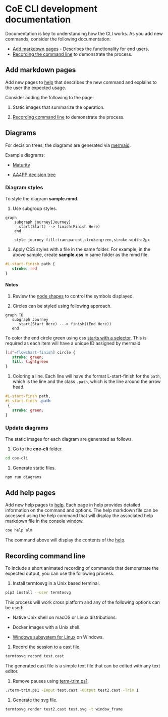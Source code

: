 # CoE CLI development documentation

Documentation is key to understanding how the CLI works. As you add new commands, consider the following documentation:

- [Add markdown pages](#add-markdown-pages) - Describes the functionality for end users.
- [Recording the command line](#recording-command-line) to demonstrate the process.

## Add markdown pages

Add new pages to [help](https://github.com/microsoft/coe-starter-kit/tree/main/coe-cli/docs/help/overview.md) that describes the new command and explains to the user the expected usage.

Consider adding the following to the page:

1. Static images that summarize the operation.

1. [Recording command line](#recording-command-line) to demonstrate the process.

## Diagrams

For decision trees, the diagrams are generated via [mermaid](https://mermaid-js.github.io/mermaid).

Example diagrams:

- [Maturity](/power-platform/guidance/coe/cli/alm/maturity/maturity.svg)

- [AA4PP decision tree](/power-platform/guidance/coe/cli/alm/maturity/decision-tree.svg)

### Diagram styles

To style the diagram **sample.mmd**.

1. Use subgroup styles.

```mermaid
graph
    subgraph journey[Journey]
      start(Start) --> finish(Finish Here)
    end

    style journey fill:transparent,stroke:green,stroke-width:2px
```

1. Apply CSS styles with a file in the same folder. For example, in the above sample, create **sample.css** in same folder as the mmd file.

```css
#L-start-finish path {
   stroke: red
}
```

#### Notes

1. Review the [node shapes](https://mermaid-js.github.io/mermaid/#/flowchart?id=node-shapes) to control the symbols displayed.

1. Circles can be styled using following approach.

```mermaid
graph TD
   subgraph Journey
      start(Start Here) ---> finish((End Here))
   end
```

To color the end circle green using css [starts with a selector](https://www.w3schools.com/cssref/sel_attr_begin.asp). This is required as each item will have a unique ID assigned by mermaid.

```css
[id^=flowchart-finish] circle {
   stroke: green;
   fill: lightgreen
}
```

1. Coloring a line. Each line will have the format L-start-finish for the `path`, which is the line and the class `.path`, which is the line around the arrow head.

```css
#L-start-finsh path,
#L-start-finsh .path
 {
   stroke: green;
}
```

### Update diagrams

The static images for each diagram are generated as follows.

1. Go to the **coe-cli** folder.

```bash
cd coe-cli
```

1. Generate static files.

```bash
npm run diagrams
```

## Add help pages

Add new help pages to [help](https://github.com/microsoft/coe-starter-kit/tree/main/coe-cli/docs/help/overview.md). Each page in help provides detailed information on the command and options. The help markdown file can be accessed using the help command that will display the associated help markdown file in the console window.

```bash
coe help alm
```

The command above will display the contents of the [help](https://aka.ms/coe-cli/help/alm).

## Recording command line

To include a short animated recording of commands that demonstrate the expected output, you can use the following process.

1. Install termtosvg in a Unix based terminal.

```bash
pip3 install --user termtosvg
```

This process will work cross platform and any of the following options can be used:

- Native Unix shell on macOS or Linux distributions.

- Docker images with a Unix shell.

- [Windows subsystem for Linux](/windows/wsl/install-win10) on Windows.

1. Record the session to a cast file.

```bash
termtosvg record test.cast
```

The generated cast file is a simple text file that can be edited with any text editor.

1. Remove pauses using [term-trim.ps1](https://github.com/microsoft/coe-starter-kit/tree/main/coe-cli/scripts/scripts/term-trim.ps1).

```bash
./term-trim.ps1 -Input test.cast -Output test2.cast -Trim 1

```

1. Generate the svg file.

```bash
termtosvg render test2.cast test.svg -t window_frame
```